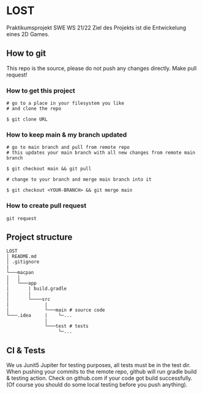 # LOST
Praktikumsprojekt SWE WS 21/22
Ziel des Projekts ist die Entwickelung eines 2D Games.

## How to git
This repo is the source, please do not push any changes directly.
Make pull request!

### How to get this project
```
# go to a place in your filesystem you like
# and clone the repo

$ git clone URL 
```

### How to keep main & my branch updated
```
# go to main branch and pull from remote repo
# this updates your main branch with all new changes from remote main branch

$ git checkout main && git pull

# change to your branch and merge main branch into it

$ git checkout <YOUR-BRANCH> && git merge main
```

### How to create pull request
```
git request
```
## Project structure

```
LOST
│ README.md
│ .gitignore
|      
└───macpan
│   │   
│   └───app
|       | build.gradle
|       |
│       └────src
|             |
|             └───main # source code   
└───.idea     |    └─...
              |
              └───test # tests
                   └─...
```

## CI & Tests
We us Junit5 Jupiter for testing purposes,
all tests must be in the test dir.
When pushing your commits to the remote repo,
github will run gradle build & testing action.
Check on github.com if your code got build successfully.
(Of course you should do some local testing before you push anything).

